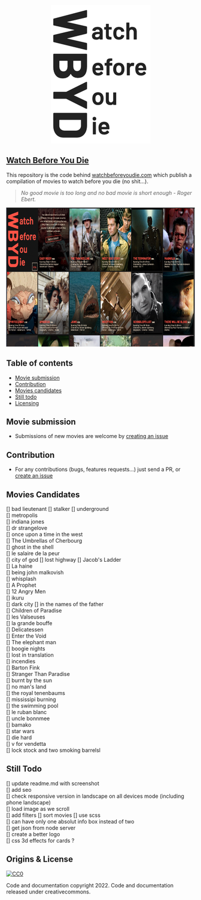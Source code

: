 <p align="center">
  <a href="https://watchbeforeyoudie.com/">
    <img src="logo.png" alt="Watch Before You Die Logo" width="267" height="372">
  </a>
</p>

## [Watch Before You Die](https://watchbeforeyoudie.com) 
This repository is the code behind [watchbeforeyoudie.com](https://watchbeforeyoudie.com) which publish a compilation of movies to watch before you die (no shit...).   
> *No good movie is too long and no bad movie is short enough - Roger Ebert.*

<p align="center">
  <a href="https://watchbeforeyoudie.com/">
    <img src="screenshot.png" alt="Watch Before You Die Screenshot" height="372">
  </a>
</p>

## Table of contents

- [Movie submission](#movie-submission)  
- [Contribution](#contribution)  
- [Movies candidates](#movies-candidates)
- [Still todo](#Still-todo)  
- [Licensing](#Licensing)  

## Movie submission 
* Submissions of new movies are welcome by [creating an issue](https://github.com/ngermeau/watch_before_you_die/issues/new)

## Contribution
* For any contributions (bugs, features requests...) just send a PR, or [create an issue](https://github.com/ngermeau/watch_before_you_die/issues/new)

## Movies Candidates
[] bad lieutenant
[] stalker 
[] underground  
[] metropolis  
[] indiana jones   
[] dr strangelove   
[] once upon a time in the west   
[] The Umbrellas of Cherbourg   
[] ghost in the shell   
[] le salaire de la peur  
[] city of god 
[] lost highway
[] Jacob's Ladder  
[] La haine   
[] being john malkovish  
[] whisplash   
[] A Prophet  
[] 12 Angry Men   
[] ikuru  
[] dark city 
[] in the names of the father  
[] Children of Paradise  
[] les Valseuses   
[] la grande bouffe  
[] Delicatessen  
[] Enter the Void  
[] The elephant man      
[] boogie nights   
[] lost in translation   
[] incendies   
[] Barton Fink  
[] Stranger Than Paradise  
[] burnt by the sun   
[] no man's land    
[] the royal tenenbaums   
[] mississipi burning   
[] the swimming pool   
[] le ruban blanc   
[] uncle bonnmee    
[] bamako   
[] star wars   
[] die hard   
[] v for vendetta   
[] lock stock and two smoking barrelsl

## Still Todo
[] update readme.md with screenshot    
[] add seo    
[] check responsive version in landscape on all devices mode (including phone landscape)    
[] load image as we scroll    
[] add filters
[] sort movies 
[] use scss    
[] can have only one absolut info box instead of two    
[] get json from node server   
[] create a better logo   
[] css 3d effects for cards ?    

## Origins & License

[![CC0](http://mirrors.creativecommons.org/presskit/buttons/88x31/svg/cc-zero.svg)](https://creativecommons.org/publicdomain/zero/1.0/)

Code and documentation copyright 2022. Code and documentation released under creativecommons.
